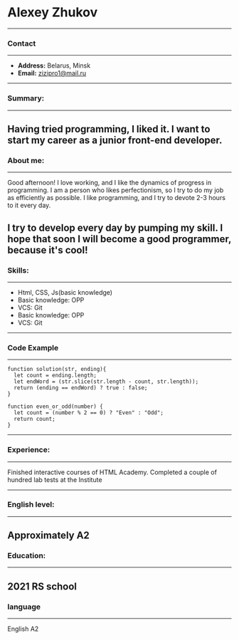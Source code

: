 # Alexey Zhukov
---
### Contact
---
* **Address:** Belarus, Minsk
* **Email:** zizipro1@mail.ru
---
### Summary:
---
Having tried programming, I liked it. I want to start my career as a junior front-end developer.
---
### About me:
---
Good afternoon! I love working, and I like the dynamics of progress in programming. I am a person who likes perfectionism, so I try to do my job as efficiently as possible. I like programming, and I try to devote 2-3 hours to it every day.

I try to develop every day by pumping my skill. I hope that soon I will become a good programmer, because it's cool!
---
### Skills:
---
* Html, CSS, Js(basic knowledge)
* Basic knowledge: OPP
* VCS: Git
* Basic knowledge: OPP
* VCS: Git
---

### Code Example
---

```
function solution(str, ending){
  let count = ending.length;  
  let endWord = (str.slice(str.length - count, str.length));
  return (ending == endWord) ? true : false;
}

function even_or_odd(number) {
  let count = (number % 2 == 0) ? "Even" : "Odd";
  return count;
}
```

---
### Experience:
---
Finished interactive courses of HTML Academy. Completed a couple of hundred lab tests at the Institute

---
### English level:
---
Approximately A2
---
### Education:
---

2021	RS school 
---
### language
---
English A2